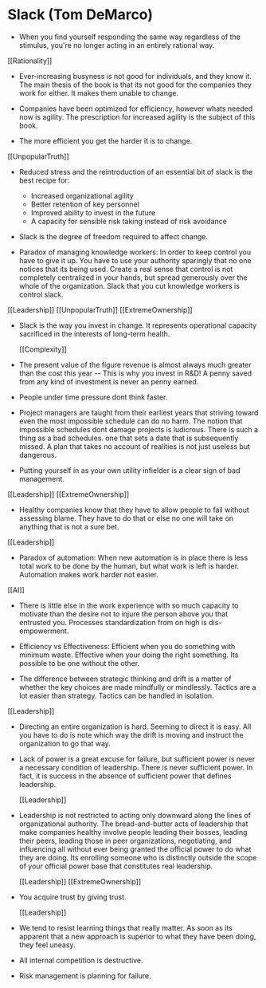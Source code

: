 # Slack (Tom DeMarco)

- When you find yourself responding the same way regardless of the stimulus, you're no longer acting in an entirely rational way.

 [[Rationality]]

- Ever-increasing busyness is not good for individuals, and they know it. The main thesis of the book is that its not good for the companies they work for either. It makes them unable to change.

- Companies have been optimized for efficiency, however whats needed now is agility. The prescription for increased agility is the subject of this book.

- The more efficient you get the harder it is to change.

 [[UnpopularTruth]]

- Reduced stress and the reintroduction of an essential bit of slack is the best recipe for:
   - Increased organizational agility
   - Better retention of key personnel
   - Improved ability to invest in the future
   - A capacity for sensible risk taking instead of risk avoidance

- Slack is the degree of freedom required to affect change.

- Paradox of managing knowledge workers: In order to keep control you have to give it up. You have to use your authority sparingly that no one notices that its being used. Create a real sense that control is not completely centralized in your hands, but spread generously over the whole of the organization. Slack that you cut knowledge workers is control slack.

 [[Leadership]] [[UnpopularTruth]] [[ExtremeOwnership]]

- Slack is the way you invest in change. It represents operational capacity sacrificed in the interests of long-term health.

  [[Complexity]] 

- The present value of the figure revenue is almost always much greater than the cost this year -- This is why you invest in R&D! A penny saved from any kind of investment is never an penny earned.

- People under time pressure dont think faster.

- Project managers are taught from their earliest years that striving toward even the most impossible schedule can do no harm. The notion that impossible schedules dont damage projects is ludicrous.
  There is such a thing as a bad schedules. one that sets a date that is subsequently missed. A plan that takes no account of realities is not just useless but dangerous.

- Putting yourself in as your own utility infielder is a clear sign of bad management.

 [[Leadership]] [[ExtremeOwnership]]

- Healthy companies know that they have to allow people to fail without assessing blame. They have to do that or else no one will take on anything that is not a sure bet.

 [[Leadership]]

- Paradox of automation: When new automation is in place there is less total work to be done by the human, but what work is left is harder.  Automation makes work harder not easier.

 [[AI]] 

- There is little else in the work experience with so much capacity to motivate than the desire not to injure the person above you that entrusted you.
  Processes standardization from on high is dis-empowerment.

- Efficiency vs Effectiveness: Efficient when you do something with minimum waste. Effective when your doing the right something. Its possible to be one without the other.

- The difference between strategic thinking and drift is a matter of whether the key choices are made mindfully or mindlessly. Tactics are a lot easier than strategy. Tactics can be handled in isolation.

 [[Leadership]]

- Directing an entire organization is hard. Seeming to direct it is easy. All you have to do is note which way the drift is moving and instruct the organization to go that way.

- Lack of power is a great excuse for failure, but sufficient power is never a necessary condition of leadership. There is never sufficient power. In fact, it is success in the absence of sufficient power that defines leadership.

  [[Leadership]]

- Leadership is not restricted to acting only downward along the lines of organizational authority. The bread-and-butter acts of leadership that make companies healthy involve people leading their bosses, leading their peers, leading those in peer organizations, negotiating, and influencing all without ever being granted the official power to do what they are doing. Its enrolling someone who is distinctly outside the scope of your official power base that constitutes real leadership.

  [[Leadership]] [[ExtremeOwnership]]

- You acquire trust by giving trust.

  [[Leadership]]

- We tend to resist learning things that really matter. As soon as its apparent that a new approach is superior to what they have been doing, they feel uneasy.

- All internal competition is destructive.

- Risk management is planning for failure.